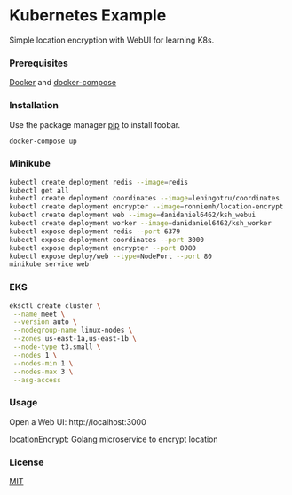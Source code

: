 # Kubernetes Example

Simple location encryption with WebUI for learning K8s.

### Prerequisites

[Docker](https://docs.docker.com/get-docker/) and [docker-compose](https://docs.docker.com/compose/install/)

### Installation

Use the package manager [pip](https://pip.pypa.io/en/stable/) to install foobar.

```bash
docker-compose up
```

### Minikube 

```bash
kubectl create deployment redis --image=redis
kubectl get all
kubectl create deployment coordinates --image=leningotru/coordinates
kubectl create deployment encrypter --image=ronniemh/location-encrypt
kubectl create deployment web --image=danidaniel6462/ksh_webui
kubectl create deployment worker --image=danidaniel6462/ksh_worker
kubectl expose deployment redis --port 6379
kubectl expose deployment coordinates --port 3000
kubectl expose deployment encrypter --port 8080
kubectl expose deploy/web --type=NodePort --port 80
minikube service web
```
### EKS

```bash
eksctl create cluster \
 --name meet \
 --version auto \
 --nodegroup-name linux-nodes \
 --zones us-east-1a,us-east-1b \
 --node-type t3.small \
 --nodes 1 \
 --nodes-min 1 \
 --nodes-max 3 \
 --asg-access
```

### Usage

Open a Web UI: http://localhost:3000

locationEncrypt: Golang microservice to encrypt location


### License
[MIT](https://choosealicense.com/licenses/mit/)